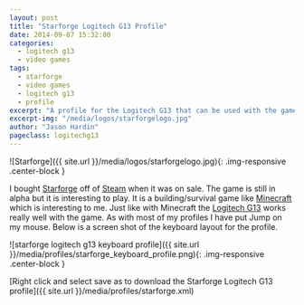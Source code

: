 ```yaml
---
layout: post
title: "Starforge Logitech G13 Profile"
date: 2014-09-07 15:32:00
categories:
  - logitech g13
  - video games
tags:
  - starforge
  - video games
  - logitech g13
  - profile
excerpt: "A profile for the Logitech G13 that can be used with the game Starforge"
excerpt-img: "/media/logos/starforgelogo.jpg"
author: "Jason Hardin"
pageclass: logitechg13
---
```


![Starforge]({{ site.url }}/media/logos/starforgelogo.jpg){: .img-responsive .center-block }

I bought [Starforge](http://www.starforge.com/#) off of [Steam](http://store.steampowered.com/) when it was on sale. The game is still in alpha but it is interesting to play. It is a building/survival game like [Minecraft](https://minecraft.net/) which is interesting to me. Just like with Minecraft the [Logitech G13](http://gaming.logitech.com/en-us/product/g13-advanced-gameboard) works really well with the game. As with most of my profiles I have put Jump on my mouse. Below is a screen shot of the keyboard layout for the profile.

![starforge logitech g13 keyboard profile]({{ site.url }}/media/profiles/starforge_keyboard_profile.png){: .img-responsive .center-block }

[Right click and select save as to download the Starforge Logitech G13 profile]({{ site.url }}/media/profiles/starforge.xml)